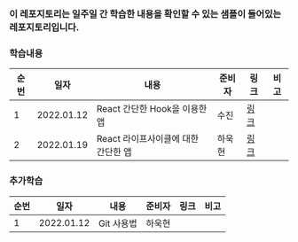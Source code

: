 ### **이 레포지토리는 일주일 간 학습한 내용을 확인할 수 있는 샘플이 들어있는 레포지토리입니다.**

### 학습내용

| 순번 | 일자       | 내용                                | 준비자 | 링크                         | 비고 |
| ---- | ---------- | ----------------------------------- | ------ | ---------------------------- | ---- |
| 1    | 2022.01.12 | React 간단한 Hook을 이용한 앱       | 수진   | [링크](./hook-example/)      |      |
| 2    | 2022.01.19 | React 라이프사이클에 대한 간단한 앱 | 하욱현 | [링크](./life-cycle-example) |      |


### 추가학습

| 순번 | 일자       | 내용       | 준비자 | 링크 | 비고 |
| ---- | ---------- | ---------- | ------ | ---- | ---- |
| 1    | 2022.01.12 | Git 사용법 | 하욱현 |      |      |